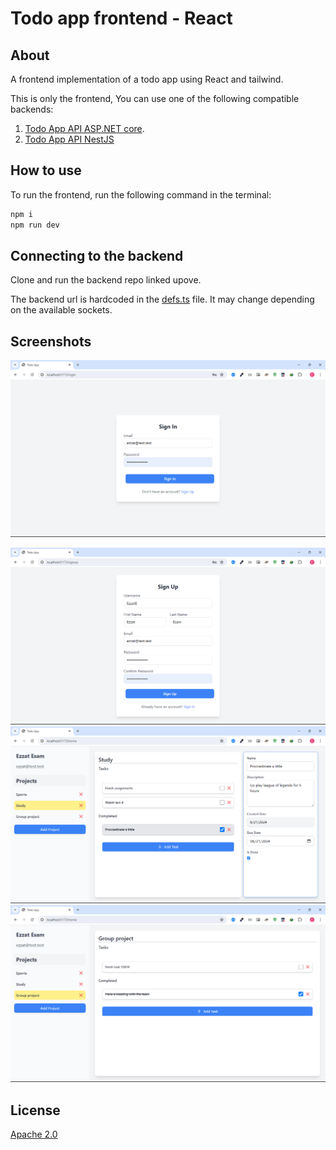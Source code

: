 # Todo app frontend - React

## About
A frontend implementation of a todo app using React and tailwind.

This is only the frontend, You can use one of the following compatible backends:
1. [Todo App API ASP.NET core](https://github.com/EzzatEsam/TodoApplicationBackendAspDotNet).
2. [Todo App API NestJS](https://github.com/EzzatEsam/TodoApp_API_NestJS)

## How to use
To run the frontend, run the following command in the terminal:

```bash
npm i
npm run dev
```

## Connecting to the backend 
Clone and run the backend repo linked upove.

The backend url is hardcoded in the [defs.ts](src/lib/defs.ts) file. It may change depending on the available sockets.

## Screenshots

![screenshot](Github/Screenshots/Login.png)

![screenshot](Github/Screenshots/SignUp.png)
![screenshot](Github/Screenshots/Home1.png)
![screenshot](Github/Screenshots/Home2.png)

## License
[Apache 2.0](LICENSE)

